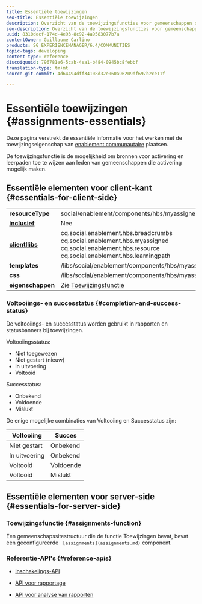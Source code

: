 ```yaml
---
title: Essentiële toewijzingen
seo-title: Essentiële toewijzingen
description: Overzicht van de toewijzingsfuncties voor gemeenschappen die in staat zijn om te werken
seo-description: Overzicht van de toewijzingsfuncties voor gemeenschappen die in staat zijn om te werken
uuid: 8310decf-174d-4e93-8c92-4a9583077b7a
contentOwner: Guillaume Carlino
products: SG_EXPERIENCEMANAGER/6.4/COMMUNITIES
topic-tags: developing
content-type: reference
discoiquuid: 796781e6-5cab-4ea1-b484-0945bc8febbf
translation-type: tm+mt
source-git-commit: 4d64494dff34108d32e060a96209df697b2ce11f

---
```



# Essentiële toewijzingen {#assignments-essentials}

Deze pagina verstrekt de essentiële informatie voor het werken met de toewijzingseigenschap van [enablement communautaire](overview.md#enablement-community) plaatsen.

De toewijzingsfunctie is de mogelijkheid om bronnen voor activering en leerpaden toe te wijzen aan leden van gemeenschappen die activering mogelijk maken.

## Essentiële elementen voor client-kant {#essentials-for-client-side}

<table> 
 <tbody>
  <tr>
   <td> <strong>resourceType</strong></td> 
   <td>social/enablement/components/hbs/myassigned</td> 
  </tr>
  <tr>
   <td> <a href="scf.md#add-or-include-a-communities-component"><strong>inclusief</strong></a></td> 
   <td>Nee</td> 
  </tr>
  <tr>
   <td> <a href="clientlibs.md"><strong>clientllibs</strong></a></td> 
   <td>cq.social.enablement.hbs.breadcrumbs<br /> cq.social.enablement.hbs.myassigned<br /> cq.social.enablement.hbs.resource<br /> cq.social.enablement.hbs.learningpath</td> 
  </tr>
  <tr>
   <td> <strong>templates</strong></td> 
   <td> /libs/social/enablement/components/hbs/myassigned/myassigned.hbs</td> 
  </tr>
  <tr>
   <td> <strong>css</strong></td> 
   <td> /libs/social/enablement/components/hbs/myassigned/clientlibs/myassigned.css</td> 
  </tr>
  <tr>
   <td><strong> eigenschappen</strong></td> 
   <td>Zie <a href="assignments.md">Toewijzingsfunctie</a></td> 
  </tr>
 </tbody>
</table>

### Voltooiings- en successtatus {#completion-and-success-status}

De voltooiings- en successtatus worden gebruikt in rapporten en statusbanners bij toewijzingen.

Voltooiingsstatus:

* Niet toegewezen
* Niet gestart (nieuw)
* In uitvoering
* Voltooid

Successtatus:

* Onbekend
* Voldoende
* Mislukt

De enige mogelijke combinaties van Voltooiing en Successtatus zijn:

| **Voltooiing** | **Succes** |
|---|---|
| Niet gestart | Onbekend |
| In uitvoering | Onbekend |
| Voltooid | Voldoende |
| Voltooid | Mislukt |

## Essentiële elementen voor server-side {#essentials-for-server-side}

### Toewijzingsfunctie {#assignments-function}

Een gemeenschapssitestructuur die de functie [](functions.md#assignments-function)Toewijzingen bevat, bevat een geconfigureerde ` [assignments](assignments.md)` component.

### Referentie-API&#39;s {#reference-apis}

* [Inschakelings-API](https://helpx.adobe.com/experience-manager/6-4/sites/developing/using/reference-materials/javadoc/com/adobe/cq/social/enablement/reporting/model/api/package-summary.html)

* [API voor rapportage](https://helpx.adobe.com/experience-manager/6-4/sites/developing/using/reference-materials/javadoc/com/adobe/cq/social/reporting/dv/api/package-summary.html)

* [API voor analyse van rapporten](https://helpx.adobe.com/experience-manager/6-4/sites/developing/using/reference-materials/javadoc/com/adobe/cq/social/reporting/analytics/api/package-summary.html)